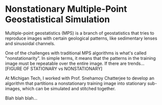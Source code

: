 # Nonstationary Multiple-Point Geostatistical Simulation

Multiple-point geostatistics (MPS) is a branch of geostatistics that tries to reproduce images with certain geological patterns, like sedimentary lenses and sinusoidal channels.

One of the challenges with traditional MPS algorithms is what's called "nonstationarity". In simple terms, it means that the patterns in the training image must be repeatable over the entire image. If there are trends...
[FIGURE OF STATIONARY vs NONSTATIONARY]

At Michigan Tech, I worked with Prof. Snehamoy Chatterjee to develop an algorithm that partitions a nonstationary training image into stationary sub-images, which can be simulated and stitched together.

Blah blah blah...
